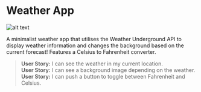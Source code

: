 # Weather App

![alt text](https://jeremyantonoff.com/img/work/weather.JPG "Weather APP")

A minimalist weather app that utilises the Weather Underground API to display weather information and changes the background based on the current forecast!
Features a Celsius to Fahrenheit converter.

>**User Story:** I can see the weather in my current location.<br>
>**User Story:** I can see a background image depending on the weather.<br>
>**User Story:** I can push a button to toggle between Fahrenheit and Celsius.<br>
